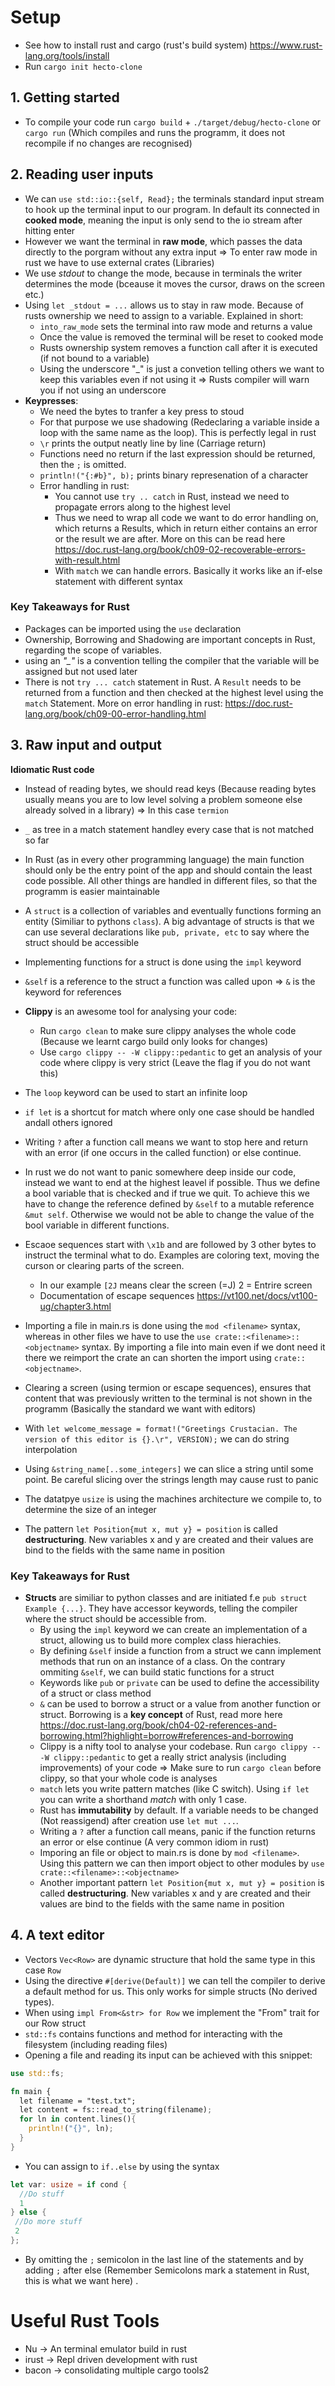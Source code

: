 # Setup 

* See how to install rust and cargo (rust's build system) https://www.rust-lang.org/tools/install
* Run `cargo init hecto-clone`

## 1. Getting started

* To compile your code run `cargo build` + `./target/debug/hecto-clone` or `cargo run` (Which compiles and runs the programm, it does not recompile if no changes are recognised)

## 2. Reading user inputs

* We can `use std::io::{self, Read};` the terminals standard input stream to hook up the terminal input to our program. In default its connected in **cooked mode**, meaning the input is only send to the io stream after hitting enter
* However we want the terminal in **raw mode**, which passes the data directly to the porgram without any extra input &Rightarrow; To enter raw mode in rust we have to use external crates (Libraries)
* We use *stdout* to change the mode, because in terminals the writer determines the mode (bceause  it moves the cursor, draws on the screen etc.) 
* Using `let _stdout = ...` allows us to stay in raw mode. Because of rusts ownership we need to assign to a variable. Explained in short:
  * `into_raw_mode` sets the terminal into raw mode and returns a value
  * Once the value is removed the terminal will be reset to cooked mode
  * Rusts ownership system removes a function call after it is executed (if not bound to a variable)
  * Using the underscore "_" is just a convetion telling others we want to keep this variables even if not using it &Rightarrow; Rusts compiler will warn you if not using an underscore
* **Keypresses**:
  * We need the bytes to tranfer a key press to stoud 
  * For that purpose we use shadowing (Redeclaring a variable inside a loop with the same name as the loop). This is perfectly legal in rust
  * `\r` prints the output neatly line by line (Carriage return)
  * Functions need no return if the last expression should be returned, then the `;` is omitted.
  * `println!("{:#b}", b);` prints binary represenation of a character
  * Error handling in rust:
    * You cannot use `try .. catch` in Rust, instead we need to propagate errors along to the highest level
    * Thus we need to wrap all code we want to do error handling on, which returns a Results, which in return either contains an error or the result we are after. More on this can be read here https://doc.rust-lang.org/book/ch09-02-recoverable-errors-with-result.html 
    * With `match` we can handle errors. Basically it works like an if-else statement with different syntax 


### Key Takeaways for Rust

* Packages can be imported using the `use` declaration 
* Ownership, Borrowing and Shadowing are important concepts in Rust, regarding the scope of variables. 
* using an *"_"* is a convention telling the compiler that the variable will be assigned but not used later
* There is not `try ... catch` statement in Rust. A `Result` needs to be returned from a function and then checked at the highest level using the `match` Statement. More on error handling in rust: https://doc.rust-lang.org/book/ch09-00-error-handling.html


## 3. Raw input and output

**Idiomatic Rust code**

* Instead of reading bytes, we should read keys (Because reading bytes usually means you are to low level solving a problem someone else already solved in a library) &Rightarrow; In this case `termion`
* `_` as tree in a match statement handley every case that is not matched so far
* In Rust (as in every other programming language) the main function should only be the entry point of the app and should contain the least code possible. All other things are handled in different files, so that the programm is easier maintainable
* A `struct` is a collection of variables and eventually functions forming an entity (Similiar to pythons `class`). A big advantage of structs is that we can use several declarations like `pub, private, etc` to say where the struct should be accessible
* Implementing functions for a struct is done using the `impl` keyword
* `&self` is a reference to the struct a function was called upon &Rightarrow; `&` is the keyword for references
* **Clippy** is an awesome tool for analysing your code: 
  * Run `cargo clean` to make sure clippy analyses the whole code (Because we learnt cargo build only looks for changes)
  * Use `cargo clippy -- -W clippy::pedantic` to get an analysis of your code where clippy is very strict (Leave the flag if you do not want this)
* The `loop` keyword can be used to start an infinite loop
* `if let` is a shortcut for match where only one case should be handled andall others ignored
* Writing `?` after a function call means we want to stop here and return with an error (if one occurs in the called function) or else continue. 
* In rust we do not want to panic somewhere deep inside our code, instead we want to end at the highest leavel if possible. Thus we define a bool variable that is checked and if true we quit. To achieve this we have to change the reference defined by `&self` to a mutable reference `&mut self`. Otherwise we would not be able to change the value of the bool variable in different functions. 
* Escaoe sequences start with `\x1b` and are followed by 3 other bytes to instruct the terminal what to do. Examples are coloring text, moving the curson or clearing parts of the screen. 
  * In our example `[2J` means clear the screen (=J) 2 = Entrire screen 
  * Documentation of escape sequences https://vt100.net/docs/vt100-ug/chapter3.html

* Importing a file in main.rs is done using the `mod <filename>` syntax, whereas in other files we have to use the `use crate::<filename>::<objectname>` syntax. By importing a file into main even if we dont need it there we reimport the crate an can shorten the import using `crate::<objectname>`.  
* Clearing a screen (using termion or escape sequences), ensures that content that was previously written to the terminal is not shown in the programm (Basically the standard we want with editors)
* With `let welcome_message = format!("Greetings Crustacian. The version of this editor is {}.\r", VERSION);` we can do string interpolation
* Using `&string_name[..some_integers]` we can slice a string until some point. Be careful slicing over the strings length may cause rust to panic
* The datatpye `usize` is using the machines architecture we compile to, to determine the size of an integer
* The pattern `let Position{mut x, mut y} = position` is called **destructuring**. New variables x and y are created and their values are bind to the fields with the same name in position  


### Key Takeaways for Rust

* **Structs** are similiar to python classes and are initiated f.e `pub struct Example {...}`. They have accessor keywords, telling the compiler where the struct should be accessible from. 
  * By using the `impl` keyword we can create an implementation of a struct, allowing us to build more complex class hierachies. 
  * By defining `&self` inside a function from a struct we cann implement methods that run on an instance of a class. On the contrary ommiting `&self`, we can build static functions for a struct
  * Keywords like `pub` or `private` can be used to define the accessibility of a struct or class method
  * `&` can be used to borrow a struct or a value from another function or struct. Borrowing is a **key concept** of Rust, read more here https://doc.rust-lang.org/book/ch04-02-references-and-borrowing.html?highlight=borrow#references-and-borrowing
  * Clippy is a nifty tool to analyse your codebase. Run  `cargo clippy -- -W clippy::pedantic` to get a really strict analysis (including improvements) of your code &Rightarrow; Make sure to run `cargo clean` before clippy, so that your whole code is analyses
  * `match` lets you write pattern matches (like C switch). Using `if let` you can write a shorthand *match* with only 1 case.
  * Rust has **immutability** by default. If a variable needs to be changed (Not reassigend) after creation use `let mut ...`. 
  * Writing a `?` after a function call means, panic if the function returns an error or else continue (A very common idiom in rust)
  * Imporing an file or object to main.rs is done by `mod <filename>`. Using this pattern we can then import object to other modules by `use crate::<filename>::<objectname>`
  * Another important pattern `let Position{mut x, mut y} = position` is called **destructuring**. New variables x and y are created and their values are bind to the fields with the same name in position  

## 4. A text editor

* Vectors `Vec<Row>` are dynamic structure that hold the same type in this case `Row`
* Using the directive `#[derive(Default)]` we can tell the compiler to derive a default method for us. This only works for simple structs (No derived types).
* When using `impl From<&str> for Row` we implement the "From" trait for our Row struct 
* `std::fs` contains functions and method for interacting with the filesystem (including reading files)
* Opening a file and reading its input can be achieved with this snippet: 

```rust
use std::fs;

fn main {
  let filename = "test.txt";
  let content = fs::read_to_string(filename);
  for ln in content.lines(){
    println!("{}", ln);
  }
}
```
* You can assign to `if..else` by using the syntax
```rust
let var: usize = if cond {
  //Do stuff
  1
} else {
 //Do more stuff
 2
};
```
* By omitting the `;` semicolon in the last line of the statements and by adding `;` after else (Remember Semicolons mark a statement in Rust, this is what we want here)
.
# Useful Rust Tools

* Nu -> An terminal emulator build in rust
* irust -> Repl driven development with rust
* bacon -> consolidating multiple cargo tools2